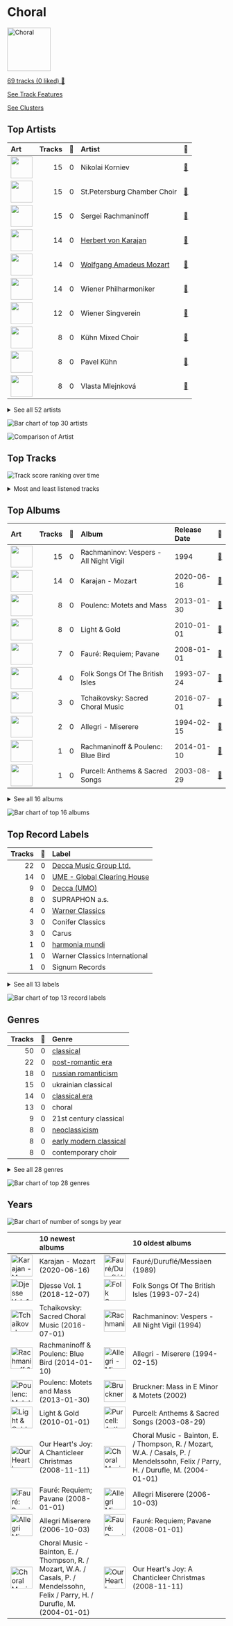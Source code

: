 # Choral


<img src="https://mosaic.scdn.co/640/ab67616d00001e020baa26fb49c09c910a031d24ab67616d00001e020c8397c0c79c33e6f350ee52ab67616d00001e02397c1f0c407ebd9a318b25faab67616d00001e02609d14b25e86640a2a69c534" alt="Choral" width="100" />

[69 tracks (0 liked) 🔗](https://open.spotify.com/playlist/1PCfeawsTHOhi6DGzagL7Y)

[See Track Features](audio_features.md)

[See Clusters](clusters/overview.md)

## Top Artists

| Art | Tracks | 💚 | Artist | 🔗 |
|:---|---:|---:|:---|:---|
| <img src="https://i.scdn.co/image/ab67616d0000b273a62efdba9c8e430d12e3d0fe" alt="" width="50" /> | 15 | 0 | Nikolai Korniev | [🔗](https://open.spotify.com/artist/70hS9SnJefkZo2QJwS2VXi) |
| <img src="https://i.scdn.co/image/f946eebb053703449d3e862c18ae531ad0bee47d" alt="" width="50" /> | 15 | 0 | St.Petersburg Chamber Choir | [🔗](https://open.spotify.com/artist/46WjEugfIF0rKOewvFiby2) |
| <img src="https://i.scdn.co/image/463e3c5c3e814761532f554913cf2af456bcba59" alt="" width="50" /> | 15 | 0 | Sergei Rachmaninoff | [🔗](https://open.spotify.com/artist/0Kekt6CKSo0m5mivKcoH51) |
| <img src="https://i.scdn.co/image/ab6761610000e5ebf67fde1740e91a88445d5bdd" alt="" width="50" /> | 14 | 0 | [Herbert von Karajan](../../artists/herbert_von_karajan/overview.md) | [🔗](https://open.spotify.com/artist/5zCaQxjl110XTrm4LQ1CxY) |
| <img src="https://i.scdn.co/image/ab6761610000e5eb7fa9108c6dadb8c3ec21da88" alt="" width="50" /> | 14 | 0 | [Wolfgang Amadeus Mozart](../../artists/wolfgang_amadeus_mozart/overview.md) | [🔗](https://open.spotify.com/artist/4NJhFmfw43RLBLjQvxDuRS) |
| <img src="https://i.scdn.co/image/ab6761610000e5eb4bb5eb0860d831455fab32b6" alt="" width="50" /> | 14 | 0 | Wiener Philharmoniker | [🔗](https://open.spotify.com/artist/003f4bk13c6Q3gAUXv7dGJ) |
| <img src="https://i.scdn.co/image/e403106a45cbd0e2ca51e4d1b18b9a587f9177be" alt="" width="50" /> | 12 | 0 | Wiener Singverein | [🔗](https://open.spotify.com/artist/35QSympF887CO8h5eZHme2) |
| <img src="https://i.scdn.co/image/ab67616d0000b273ef6ade77ecb281866bf36598" alt="" width="50" /> | 8 | 0 | Kühn Mixed Choir | [🔗](https://open.spotify.com/artist/7coad48I6XW2msLS0ms53T) |
| <img src="https://i.scdn.co/image/fde9f1407c45f7ff7e6fa92d70b259de19705c09" alt="" width="50" /> | 8 | 0 | Pavel Kühn | [🔗](https://open.spotify.com/artist/7bzLxD5IZSXMmuuqnZ7MfY) |
| <img src="https://i.scdn.co/image/ab67616d0000b2730baa26fb49c09c910a031d24" alt="" width="50" /> | 8 | 0 | Vlasta Mlejnková | [🔗](https://open.spotify.com/artist/775Rkua0PHENjo1sFIyApV) |


<details>
<summary>See all 52 artists</summary>

| Art | Tracks | 💚 | Artist | 🔗 |
|:---|---:|---:|:---|:---|
| <img src="https://i.scdn.co/image/ab6761610000e5eb9e3b99bd6e931e16752305bd" alt="" width="50" /> | 8 | 0 | Eric Whitacre | [🔗](https://open.spotify.com/artist/5TWpCLIhvGlbJmLK1zNpiL) |
| <img src="https://i.scdn.co/image/017bf244ebfd64277d6ae3b4f2c817884aa96f1a" alt="" width="50" /> | 8 | 0 | Francis Poulenc | [🔗](https://open.spotify.com/artist/4IAWVxo2fpTBPn6k7GZ3eY) |
| <img src="https://i.scdn.co/image/0b5020426f1e073f8c90d7e8e7375bffcbd89c07" alt="" width="50" /> | 8 | 0 | Eric Whitacre Singers | [🔗](https://open.spotify.com/artist/2tPhboxrWrQ4LxOhWlXAeN) |
| <img src="https://i.scdn.co/image/ab6761610000e5ebc8b13e554131116bf311f242" alt="" width="50" /> | 7 | 0 | Academy of St. Martin in the Fields | [🔗](https://open.spotify.com/artist/77CaCn32H4mOMQA7UElzfF) |
| <img src="https://i.scdn.co/image/addf4464734979a85ef71a61c421f23a6bc143ae" alt="" width="50" /> | 7 | 0 | Sir Neville Marriner | [🔗](https://open.spotify.com/artist/6NUhQz7eAEsZvjEHTKHux9) |
| <img src="https://i.scdn.co/image/965d539c15af1d86ec4875f05ec21d32414c3e64" alt="" width="50" /> | 7 | 0 | Gabriel Fauré | [🔗](https://open.spotify.com/artist/2gClsBep1tt1rv1CN210SO) |
| <img src="https://i.scdn.co/image/ab67616d0000b2737a50d536fbc99037cc0a4e0e" alt="" width="50" /> | 7 | 0 | John Birch | [🔗](https://open.spotify.com/artist/2TFBoJYsuvMuPMOlwXWbaE) |
| <img src="https://i.scdn.co/image/3a82b1bfa9beaa82deb0b380a94cb6dc197ee073" alt="" width="50" /> | 6 | 0 | Anna Tomowa-Sintow | [🔗](https://open.spotify.com/artist/6NSIW1uEq8JZmxEkHMF17c) |
| <img src="https://i.scdn.co/image/ab67616d0000b27345cdcafd8455253eadeecd35" alt="" width="50" /> | 6 | 0 | Academy of St Martin in the Fields Chorus | [🔗](https://open.spotify.com/artist/1GxYERY1PDh1dEuFqvTDa5) |
| <img src="https://i.scdn.co/image/ab6761610000e5ebe4536d632bb182e3f82baaaf" alt="" width="50" /> | 4 | 0 | The King's Singers | [🔗](https://open.spotify.com/artist/5lR7yDVN4z9kahOiUSlMhe) |
| <img src="https://i.scdn.co/image/ab67616d0000b273774a4d3dd9d4fca18fa2180b" alt="" width="50" /> | 4 | 0 | Helga Muller-Molinari | [🔗](https://open.spotify.com/artist/3s5xNX5n6PAzpusMRhmHbA) |
| <img src="https://i.scdn.co/image/a97382fc1e98c5a755daf70d7a9355f673811707" alt="" width="50" /> | 4 | 0 | Vinson Cole | [🔗](https://open.spotify.com/artist/2j6cP3f3TxyHzcKdWYSm6h) |
| <img src="https://i.scdn.co/image/ab67616d0000b273774a4d3dd9d4fca18fa2180b" alt="" width="50" /> | 4 | 0 | Paata Burchuladze | [🔗](https://open.spotify.com/artist/1JzOJmq9kk0u7OWqzXkBcc) |
| <img src="https://i.scdn.co/image/ab67616d0000b2734edf9a255990288ccb93490f" alt="" width="50" /> | 3 | 0 | NDR Chor | [🔗](https://open.spotify.com/artist/7hMAA1N5j1Ynb49NIWO7HV) |
| <img src="https://i.scdn.co/image/ab6761610000e5ebb31012b4fbdb04b01943efb2" alt="" width="50" /> | 3 | 0 | The Choir Of Trinity College, Cambridge | [🔗](https://open.spotify.com/artist/3x8rZy1i6FwWOWKwfRT1Ab) |
| <img src="https://i.scdn.co/image/9a7c31f43e22a95f6d3c57baf4f87a3a9d2b93e0" alt="" width="50" /> | 3 | 0 | [Pyotr Ilyich Tchaikovsky](../../artists/pyotr_ilyich_tchaikovsky/overview.md) | [🔗](https://open.spotify.com/artist/3MKCzCnpzw3TjUYs2v7vDA) |
| <img src="https://i.scdn.co/image/ab67616d0000b2734c754c99b4d1dd52cc9ac2ce" alt="" width="50" /> | 3 | 0 | Philipp Ahmann | [🔗](https://open.spotify.com/artist/309coOGhdzqXdIRwJH1xUo) |
| <img src="https://i.scdn.co/image/7117adc3585d0c275a20343fd6e6d6824e622498" alt="" width="50" /> | 2 | 0 | Richard Marlow | [🔗](https://open.spotify.com/artist/7rrfp80BJeAa0lpBnNgRNK) |
| <img src="https://i.scdn.co/image/ab6761610000e5eb92b24687e5c545daa04290e6" alt="" width="50" /> | 2 | 0 | Chanticleer | [🔗](https://open.spotify.com/artist/4p6DfIA6NnKmWeRgDJPLT0) |
| <img src="https://i.scdn.co/image/ab67616d0000b273a68a328440fd75546e32b42c" alt="" width="50" /> | 2 | 0 | Gregorio Allegri | [🔗](https://open.spotify.com/artist/4I47QTluHCo2t2Gj6V7AIG) |
| <img src="https://i.scdn.co/image/b1e56021e0af6da7c4dad6e677318c716f66a4c3" alt="" width="50" /> | 2 | 0 | Henry Purcell | [🔗](https://open.spotify.com/artist/3tMLo1k3iUo82coMLWXzxq) |
| <img src="https://i.scdn.co/image/c8a584082d1e4aa421717edb8c149a52daf4da4d" alt="" width="50" /> | 2 | 0 | Thomas Allen | [🔗](https://open.spotify.com/artist/2SFBZgfO2H1nVSgjxzJLUy) |
| <img src="https://i.scdn.co/image/ebdcb255475d7204204576d18490994fb62a8413" alt="" width="50" /> | 1 | 0 | Capriccio Stravagante | [🔗](https://open.spotify.com/artist/7Hb8ewIvJmuQPAQ5MMVXJE) |
| <img src="https://i.scdn.co/image/fe113227d3189286fc6639f316d729bfeb103c79" alt="" width="50" /> | 1 | 0 | Maurice Duruflé | [🔗](https://open.spotify.com/artist/7Fph7U6qidZ2E97xKKsD4m) |
| <img src="https://i.scdn.co/image/60b9354e6df871bd1a87eb86cbc660a48e15172b" alt="" width="50" /> | 1 | 0 | Sylvia McNair | [🔗](https://open.spotify.com/artist/63aSj4hbN7Q4nw74Y0xNF6) |
| <img src="https://i.scdn.co/image/801e1dd16831ea8bd75e510177620ab756594b45" alt="" width="50" /> | 1 | 0 | Randall Thompson | [🔗](https://open.spotify.com/artist/5vNLpqTjRXfz6uHKs5hnvD) |
| <img src="https://i.scdn.co/image/ab67616d0000b273ee70d3962767cdb6757e9a2b" alt="" width="50" /> | 1 | 0 | Joseph Jennings | [🔗](https://open.spotify.com/artist/5A3ntUGTCKttzOwkoF9AUY) |
| <img src="https://i.scdn.co/image/ab67616d0000b273d516176f7ccedbc5add27d63" alt="" width="50" /> | 1 | 0 | Vladimir Mostovoy | [🔗](https://open.spotify.com/artist/4BTanscTBWJOSpvceZSVSi) |
| <img src="https://i.scdn.co/image/ab67616d0000b27311abfb0cada077900447061b" alt="" width="50" /> | 1 | 0 | Voices of Ascension Chorus | [🔗](https://open.spotify.com/artist/4AjjMZxILxc83KJAEuwu9j) |
| <img src="https://i.scdn.co/image/094b89c0a53eaa52cb0f19d2bcd23a9fc84c1b82" alt="" width="50" /> | 1 | 0 | Olga Borodina | [🔗](https://open.spotify.com/artist/47XbXbNzwqcWStfsjzFlKb) |
| <img src="https://i.scdn.co/image/e2930a243565b3a9675ef0943ba181f28c780109" alt="" width="50" /> | 1 | 0 | Skip Sempé | [🔗](https://open.spotify.com/artist/3DSclbx4DSkyIvouHCxHHZ) |
| <img src="https://i.scdn.co/image/ab6761610000e5eb1e0676651235a324bd58ada3" alt="" width="50" /> | 1 | 0 | VOCES8 | [🔗](https://open.spotify.com/artist/32nW8kGbs65y8CSlIvREuc) |
| <img src="https://i.scdn.co/image/914364be0f93ff2756c1352c2a2a5ae25ddb53cd" alt="" width="50" /> | 1 | 0 | Philippe Herreweghe | [🔗](https://open.spotify.com/artist/2ozcTa5tl8qhSbhJKM60I5) |
| <img src="https://i.scdn.co/image/c8dc83d307c0a8c18ac505da6133bc37df4442a1" alt="" width="50" /> | 1 | 0 | Anton Bruckner | [🔗](https://open.spotify.com/artist/2bM3j1JQWBkmzuoZKu4zj2) |
| | 1 | 0 | Mark Kruczek | [🔗](https://open.spotify.com/artist/2DNiyyc8Do3ym3IjCaKFCp) |
| <img src="https://i.scdn.co/image/ab6761610000e5eb80cf7552a065969238796d26" alt="" width="50" /> | 1 | 0 | Ola Gjeilo | [🔗](https://open.spotify.com/artist/29lbSb4ujaVH5pHnQjFT0G) |
| <img src="https://i.scdn.co/image/ab67616d0000b2732ef4105bd054322c9e1dab7f" alt="" width="50" /> | 1 | 0 | Zürcher Vokalisten | [🔗](https://open.spotify.com/artist/1YrY49Nj5lSs8otmnveoQQ) |
| <img src="https://i.scdn.co/image/ab6761610000e5eb6e895483075f6e493f491476" alt="" width="50" /> | 1 | 0 | Collegium Vocale Gent | [🔗](https://open.spotify.com/artist/17BdLN9q8RRQQqyklLwac1) |
| <img src="https://i.scdn.co/image/ab67616d0000b273b463341dade63d8c54a6a15e" alt="" width="50" /> | 1 | 0 | Dennis Keene | [🔗](https://open.spotify.com/artist/16e7cTpnxHfo8KnwinUysN) |
| <img src="https://i.scdn.co/image/ab6761610000e5eba1f2835ca8b0eba6b2159e8d" alt="" width="50" /> | 1 | 0 | Tenebrae | [🔗](https://open.spotify.com/artist/0vUnn6Eje2O5yxEj35touD) |
| <img src="https://i.scdn.co/image/ab6761610000e5eb6b6a07bd9cceae9bd48be09b" alt="" width="50" /> | 1 | 0 | [Jacob Collier](../../artists/jacob_collier/overview.md) | [🔗](https://open.spotify.com/artist/0QWrMNukfcVOmgEU0FEDyD) |
| <img src="https://i.scdn.co/image/ab67616d0000b2732ef4105bd054322c9e1dab7f" alt="" width="50" /> | 1 | 0 | Christian Dillig | [🔗](https://open.spotify.com/artist/0Ens2zPly8UFhQmyUUXlOH) |

</details>


![Bar chart of top 30 artists](../../images/playlists/choral/artists.png)

![Comparison of Artist](../../images/playlists/choral/artists_comparison.png)

## Top Tracks

![Track score ranking over time](../../images/playlists/choral/top_tracks_time_series.png)


<details>
<summary>Most and least listened tracks</summary>

| ​ | Most listened tracks | Rank | ​​ | Least listened tracks | Rank |
|:---|:---|---:|:---|:---|---:|
| <img src="https://i.scdn.co/image/ab67616d0000b273743022e9c8fb580e3dabc397" alt="Djesse Vol. 1" width="50" /> | [Home Is](../../artists/jacob_collier/overview.md) | 1670 | <img src="https://i.scdn.co/image/ab67616d0000b273509c950c926aaa1a71232ce4" alt="Karajan - Mozart" width="50" /> | [Requiem In D Minor, K.626: 5. Sanctus](../../artists/wolfgang_amadeus_mozart/overview.md) | 2599 |
| <img src="https://i.scdn.co/image/ab67616d0000b273319c8a995c0c01cd233b3bd5" alt="Rachmaninov: Vespers - All Night Vigil" width="50" /> | Vespers, Op. 37: XIII. "Dnes spaseniye" | 2599 | <img src="https://i.scdn.co/image/ab67616d0000b273509c950c926aaa1a71232ce4" alt="Karajan - Mozart" width="50" /> | [Requiem In D Minor, K.626: 4. Offertorium: Domine Jesu](../../artists/wolfgang_amadeus_mozart/overview.md) | 2599 |
| <img src="https://i.scdn.co/image/ab67616d0000b273509c950c926aaa1a71232ce4" alt="Karajan - Mozart" width="50" /> | [Requiem In D Minor, K.626: 3. Sequentia: Recordare](../../artists/wolfgang_amadeus_mozart/overview.md) | 2599 | <img src="https://i.scdn.co/image/ab67616d0000b273e3e10be41297c622a0ec2e0d" alt="Tchaikovsky: Sacred Choral Music" width="50" /> | [9 Sacred Pieces, TH 78: No. 1, Cherubic Hymn No. 1](../../artists/pyotr_ilyich_tchaikovsky/overview.md) | 2599 |
| <img src="https://i.scdn.co/image/ab67616d0000b273509c950c926aaa1a71232ce4" alt="Karajan - Mozart" width="50" /> | [Requiem In D Minor, K.626: 6. Benedictus](../../artists/wolfgang_amadeus_mozart/overview.md) | 2599 | <img src="https://i.scdn.co/image/ab67616d0000b273319c8a995c0c01cd233b3bd5" alt="Rachmaninov: Vespers - All Night Vigil" width="50" /> | Vespers, Op. 37: VIII. "Kvalite imya Gospodne" | 2599 |
| <img src="https://i.scdn.co/image/ab67616d0000b273319c8a995c0c01cd233b3bd5" alt="Rachmaninov: Vespers - All Night Vigil" width="50" /> | Vespers, Op. 37: IX. "Blagosloven esi, Gospodi" | 2599 | <img src="https://i.scdn.co/image/ab67616d0000b2737f49ec19a186736ff30651ed" alt="Light &amp; Gold" width="50" /> | Whitacre: Sleep | 2599 |
| <img src="https://i.scdn.co/image/ab67616d0000b273efbc193171a2f99fe94911c6" alt="Folk Songs Of The British Isles" width="50" /> | Loch Lomond | 2599 | <img src="https://i.scdn.co/image/ab67616d0000b2737f49ec19a186736ff30651ed" alt="Light &amp; Gold" width="50" /> | Whitacre: Three Songs Of Faith: I Thank You God For Most This Amazing Day | 2599 |
| <img src="https://i.scdn.co/image/ab67616d0000b2730baa26fb49c09c910a031d24" alt="Poulenc: Motets and Mass" width="50" /> | 4 Motets pour le temps de Noël, FP 152: No. 4, Hodie Christus natus est | 2599 | <img src="https://i.scdn.co/image/ab67616d0000b273319c8a995c0c01cd233b3bd5" alt="Rachmaninov: Vespers - All Night Vigil" width="50" /> | Vespers, Op. 37: V. "Nyne otpushchayeshi" | 2599 |
| <img src="https://i.scdn.co/image/ab67616d0000b2735f71322acbf611462ffc03d5" alt="Fauré: Requiem; Pavane" width="50" /> | Requiem in D Minor, Op. 48: V. Agnus Dei | 2599 | <img src="https://i.scdn.co/image/ab67616d0000b2735f71322acbf611462ffc03d5" alt="Fauré: Requiem; Pavane" width="50" /> | Requiem in D Minor, Op. 48: VI. Libera Me | 2599 |
| <img src="https://i.scdn.co/image/ab67616d0000b273d782656735b33a18ac499ee6" alt="Our Heart&#x27;s Joy: A Chanticleer Christmas" width="50" /> | Ave Maria (Franz Biebl) | 2599 | <img src="https://i.scdn.co/image/ab67616d0000b273397c1f0c407ebd9a318b25fa" alt="Allegri - Miserere" width="50" /> | Miserere mei, Deus | 2599 |
| <img src="https://i.scdn.co/image/ab67616d0000b273efbc193171a2f99fe94911c6" alt="Folk Songs Of The British Isles" width="50" /> | Scarborough Fair | 2599 | <img src="https://i.scdn.co/image/ab67616d0000b273509c950c926aaa1a71232ce4" alt="Karajan - Mozart" width="50" /> | [Requiem In D Minor, K.626: 8.Communio: Lux aeterna](../../artists/wolfgang_amadeus_mozart/overview.md) | 2599 |

</details>

## Top Albums

| Art | Tracks | 💚 | Album | Release Date | 🔗 |
|:---|---:|---:|:---|:---|:---|
| <img src="https://i.scdn.co/image/ab67616d0000b273319c8a995c0c01cd233b3bd5" alt="" width="50" /> | 15 | 0 | Rachmaninov: Vespers - All Night Vigil | 1994 | [🔗](https://open.spotify.com/album/7hqotgNjEJt09XiggaMI1v) |
| <img src="https://i.scdn.co/image/ab67616d0000b273509c950c926aaa1a71232ce4" alt="" width="50" /> | 14 | 0 | Karajan - Mozart | 2020-06-16 | [🔗](https://open.spotify.com/album/1HSJhsMIW2EDD4YSSkbc9e) |
| <img src="https://i.scdn.co/image/ab67616d0000b2730baa26fb49c09c910a031d24" alt="" width="50" /> | 8 | 0 | Poulenc: Motets and Mass | 2013-01-30 | [🔗](https://open.spotify.com/album/6czmOzWnyfS71jDpRxZDam) |
| <img src="https://i.scdn.co/image/ab67616d0000b2737f49ec19a186736ff30651ed" alt="" width="50" /> | 8 | 0 | Light & Gold | 2010-01-01 | [🔗](https://open.spotify.com/album/2hnquPCPDsr3Srk64rdeVS) |
| <img src="https://i.scdn.co/image/ab67616d0000b2735f71322acbf611462ffc03d5" alt="" width="50" /> | 7 | 0 | Fauré: Requiem; Pavane | 2008-01-01 | [🔗](https://open.spotify.com/album/0mhVHXJrGE5WUA58CJLf29) |
| <img src="https://i.scdn.co/image/ab67616d0000b273efbc193171a2f99fe94911c6" alt="" width="50" /> | 4 | 0 | Folk Songs Of The British Isles | 1993-07-24 | [🔗](https://open.spotify.com/album/7eFKaVzp6K60oBnB2kTjwV) |
| <img src="https://i.scdn.co/image/ab67616d0000b273e3e10be41297c622a0ec2e0d" alt="" width="50" /> | 3 | 0 | Tchaikovsky: Sacred Choral Music | 2016-07-01 | [🔗](https://open.spotify.com/album/4udN7bCLaa8zCnaIvoxzOB) |
| <img src="https://i.scdn.co/image/ab67616d0000b273397c1f0c407ebd9a318b25fa" alt="" width="50" /> | 2 | 0 | Allegri - Miserere | 1994-02-15 | [🔗](https://open.spotify.com/album/6DXPSePAsqcD40WQsSnasD) |
| <img src="https://i.scdn.co/image/ab67616d0000b2732ef4105bd054322c9e1dab7f" alt="" width="50" /> | 1 | 0 | Rachmaninoff & Poulenc: Blue Bird | 2014-01-10 | [🔗](https://open.spotify.com/album/7LfArBzkgp1PPDGDGSYWaR) |
| <img src="https://i.scdn.co/image/ab67616d0000b273609d14b25e86640a2a69c534" alt="" width="50" /> | 1 | 0 | Purcell: Anthems & Sacred Songs | 2003-08-29 | [🔗](https://open.spotify.com/album/7K8qhv7euF0xd6DiqoReDK) |


<details>
<summary>See all 16 albums</summary>

| Art | Tracks | 💚 | Album | Release Date | 🔗 |
|:---|---:|---:|:---|:---|:---|
| <img src="https://i.scdn.co/image/ab67616d0000b273d782656735b33a18ac499ee6" alt="" width="50" /> | 1 | 0 | Our Heart's Joy: A Chanticleer Christmas | 2008-11-11 | [🔗](https://open.spotify.com/album/7mdIzxZmqt54mv5wx3drAf) |
| <img src="https://i.scdn.co/image/ab67616d0000b2730c8397c0c79c33e6f350ee52" alt="" width="50" /> | 1 | 0 | Fauré/Duruflé/Messiaen | 1989 | [🔗](https://open.spotify.com/album/2kJvD9jzU5n9dmNj9FoyQ8) |
| <img src="https://i.scdn.co/image/ab67616d0000b273743022e9c8fb580e3dabc397" alt="" width="50" /> | 1 | 0 | Djesse Vol. 1 | 2018-12-07 | [🔗](https://open.spotify.com/album/47bMDS4CMLbqcIVjEMWUjK) |
| <img src="https://i.scdn.co/image/ab67616d0000b273ab85af946bb4b89695c7c60c" alt="" width="50" /> | 1 | 0 | Choral Music - Bainton, E. / Thompson, R. / Mozart, W.A. / Casals, P. / Mendelssohn, Felix / Parry, H. / Durufle, M. | 2004-01-01 | [🔗](https://open.spotify.com/album/2ZcxORUFkzrpjZ7DrSmNkT) |
| <img src="https://i.scdn.co/image/ab67616d0000b273ddf2fb18947ce57d0005f626" alt="" width="50" /> | 1 | 0 | Bruckner: Mass in E Minor & Motets | 2002 | [🔗](https://open.spotify.com/album/13eAUvw0Ga3BBFsf6oxF46) |
| <img src="https://i.scdn.co/image/ab67616d0000b273173d17db2abbefa4569b4dca" alt="" width="50" /> | 1 | 0 | Allegri Miserere | 2006-10-03 | [🔗](https://open.spotify.com/album/3fvFlaBBbAFO0QCrSTbfaU) |

</details>


![Bar chart of top 16 albums](../../images/playlists/choral/albums.png)

## Top Record Labels

| Tracks | 💚 | Label |
|---:|---:|:---|
| 22 | 0 | [Decca Music Group Ltd.](../../labels/decca_music_group_ltd_/overview.md) |
| 14 | 0 | [UME - Global Clearing House](../../labels/ume_-_global_clearing_house/overview.md) |
| 9 | 0 | [Decca (UMO)](../../labels/decca_(umo)/overview.md) |
| 8 | 0 | SUPRAPHON a.s. |
| 4 | 0 | [Warner Classics](../../labels/warner_classics/overview.md) |
| 3 | 0 | Conifer Classics |
| 3 | 0 | Carus |
| 1 | 0 | [harmonia mundi](../../labels/harmonia_mundi/overview.md) |
| 1 | 0 | Warner Classics International |
| 1 | 0 | Signum Records |


<details>
<summary>See all 13 labels</summary>

| Tracks | 💚 | Label |
|---:|---:|:---|
| 1 | 0 | SPEKTRAL |
| 1 | 0 | Delos |
| 1 | 0 | Chanticleer Records |

</details>


![Bar chart of top 13 record labels](../../images/playlists/choral/labels.png)

## Genres

| Tracks | 💚 | Genre |
|---:|---:|:---|
| 50 | 0 | [classical](../../genres/classical/overview.md) |
| 22 | 0 | [post-romantic era](../../genres/post-romantic_era/overview.md) |
| 18 | 0 | [russian romanticism](../../genres/russian_romanticism/overview.md) |
| 15 | 0 | ukrainian classical |
| 14 | 0 | [classical era](../../genres/classical_era/overview.md) |
| 13 | 0 | choral |
| 9 | 0 | 21st century classical |
| 8 | 0 | [neoclassicism](../../genres/neoclassicism/overview.md) |
| 8 | 0 | [early modern classical](../../genres/early_modern_classical/overview.md) |
| 8 | 0 | contemporary choir |


<details>
<summary>See all 28 genres</summary>

| Tracks | 💚 | Genre |
|---:|---:|:---|
| 8 | 0 | american 21st century classical |
| 5 | 0 | polyphony |
| 4 | 0 | vocal ensemble |
| 4 | 0 | puirt-a-beul |
| 4 | 0 | [late romantic era](../../genres/late_romantic_era/overview.md) |
| 4 | 0 | [early music](../../genres/early_music/overview.md) |
| 4 | 0 | cambridge choir |
| 4 | 0 | british choir |
| 2 | 0 | italian renaissance |
| 2 | 0 | english baroque |
| 2 | 0 | [baroque](../../genres/baroque/overview.md) |
| 1 | 0 | [uk alternative pop](../../genres/uk_alternative_pop/overview.md) |
| 1 | 0 | nordic contemporary classical |
| 1 | 0 | early music choir |
| 1 | 0 | classical organ |
| 1 | 0 | american modern classical |
| 1 | 0 | american early music |
| 1 | 0 | american choir |

</details>


![Bar chart of top 28 genres](../../images/playlists/choral/genres.png)

## Years



![Bar chart of number of songs by year](../../images/playlists/choral/years.png)

| ​ | 10 newest albums | ​​ | 10 oldest albums |
|:---|:---|:---|:---|
| <img src="https://i.scdn.co/image/ab67616d0000b273509c950c926aaa1a71232ce4" alt="Karajan - Mozart" width="50" /> | Karajan - Mozart (2020-06-16) | <img src="https://i.scdn.co/image/ab67616d0000b2730c8397c0c79c33e6f350ee52" alt="Fauré/Duruflé/Messiaen" width="50" /> | Fauré/Duruflé/Messiaen (1989) |
| <img src="https://i.scdn.co/image/ab67616d0000b273743022e9c8fb580e3dabc397" alt="Djesse Vol. 1" width="50" /> | Djesse Vol. 1 (2018-12-07) | <img src="https://i.scdn.co/image/ab67616d0000b273efbc193171a2f99fe94911c6" alt="Folk Songs Of The British Isles" width="50" /> | Folk Songs Of The British Isles (1993-07-24) |
| <img src="https://i.scdn.co/image/ab67616d0000b273e3e10be41297c622a0ec2e0d" alt="Tchaikovsky: Sacred Choral Music" width="50" /> | Tchaikovsky: Sacred Choral Music (2016-07-01) | <img src="https://i.scdn.co/image/ab67616d0000b273319c8a995c0c01cd233b3bd5" alt="Rachmaninov: Vespers - All Night Vigil" width="50" /> | Rachmaninov: Vespers - All Night Vigil (1994) |
| <img src="https://i.scdn.co/image/ab67616d0000b2732ef4105bd054322c9e1dab7f" alt="Rachmaninoff &amp; Poulenc: Blue Bird" width="50" /> | Rachmaninoff & Poulenc: Blue Bird (2014-01-10) | <img src="https://i.scdn.co/image/ab67616d0000b273397c1f0c407ebd9a318b25fa" alt="Allegri - Miserere" width="50" /> | Allegri - Miserere (1994-02-15) |
| <img src="https://i.scdn.co/image/ab67616d0000b2730baa26fb49c09c910a031d24" alt="Poulenc: Motets and Mass" width="50" /> | Poulenc: Motets and Mass (2013-01-30) | <img src="https://i.scdn.co/image/ab67616d0000b273ddf2fb18947ce57d0005f626" alt="Bruckner: Mass in E Minor &amp; Motets" width="50" /> | Bruckner: Mass in E Minor & Motets (2002) |
| <img src="https://i.scdn.co/image/ab67616d0000b2737f49ec19a186736ff30651ed" alt="Light &amp; Gold" width="50" /> | Light & Gold (2010-01-01) | <img src="https://i.scdn.co/image/ab67616d0000b273609d14b25e86640a2a69c534" alt="Purcell: Anthems &amp; Sacred Songs" width="50" /> | Purcell: Anthems & Sacred Songs (2003-08-29) |
| <img src="https://i.scdn.co/image/ab67616d0000b273d782656735b33a18ac499ee6" alt="Our Heart&#x27;s Joy: A Chanticleer Christmas" width="50" /> | Our Heart's Joy: A Chanticleer Christmas (2008-11-11) | <img src="https://i.scdn.co/image/ab67616d0000b273ab85af946bb4b89695c7c60c" alt="Choral Music - Bainton, E. / Thompson, R. / Mozart, W.A. / Casals, P. / Mendelssohn, Felix / Parry, H. / Durufle, M." width="50" /> | Choral Music - Bainton, E. / Thompson, R. / Mozart, W.A. / Casals, P. / Mendelssohn, Felix / Parry, H. / Durufle, M. (2004-01-01) |
| <img src="https://i.scdn.co/image/ab67616d0000b2735f71322acbf611462ffc03d5" alt="Fauré: Requiem; Pavane" width="50" /> | Fauré: Requiem; Pavane (2008-01-01) | <img src="https://i.scdn.co/image/ab67616d0000b273173d17db2abbefa4569b4dca" alt="Allegri Miserere" width="50" /> | Allegri Miserere (2006-10-03) |
| <img src="https://i.scdn.co/image/ab67616d0000b273173d17db2abbefa4569b4dca" alt="Allegri Miserere" width="50" /> | Allegri Miserere (2006-10-03) | <img src="https://i.scdn.co/image/ab67616d0000b2735f71322acbf611462ffc03d5" alt="Fauré: Requiem; Pavane" width="50" /> | Fauré: Requiem; Pavane (2008-01-01) |
| <img src="https://i.scdn.co/image/ab67616d0000b273ab85af946bb4b89695c7c60c" alt="Choral Music - Bainton, E. / Thompson, R. / Mozart, W.A. / Casals, P. / Mendelssohn, Felix / Parry, H. / Durufle, M." width="50" /> | Choral Music - Bainton, E. / Thompson, R. / Mozart, W.A. / Casals, P. / Mendelssohn, Felix / Parry, H. / Durufle, M. (2004-01-01) | <img src="https://i.scdn.co/image/ab67616d0000b273d782656735b33a18ac499ee6" alt="Our Heart&#x27;s Joy: A Chanticleer Christmas" width="50" /> | Our Heart's Joy: A Chanticleer Christmas (2008-11-11) |